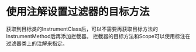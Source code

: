 # 使用注解设置过滤器的目标方法

获取到目标类的InstrumentClass后，可以不需要再获取目标方法的InstrumentMethod后再添加拦截器。
拦截器的目标方法和Scope可以使用标注在过滤器类上的注解来指定。
